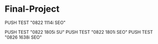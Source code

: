 # Final-Project 
PUSH TEST "0822 1114i SEO"

PUSH TEST "0822 1805i SU"
PUSH TEST "0822 1801i SEO"
PUSH TEST "0826 1638i SEO"

